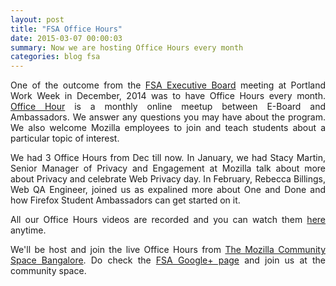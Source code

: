 ```yaml
---
layout: post
title: "FSA Office Hours"
date: 2015-03-07 00:00:03
summary: Now we are hosting Office Hours every month
categories: blog fsa
---
```


<p align="justify">One of the outcome from the <a href="https://wiki.mozilla.org/StudentAmbassadors/ExecutiveBoard/Roles">FSA Executive Board</a> meeting at Portland Work Week in December, 2014 was to have Office Hours every month. <a href="https://wiki.mozilla.org/StudentAmbassadors/Activities">Office Hour</a> is a monthly online meetup between E-Board and Ambassadors. We answer any questions you may have about the program. We also welcome Mozilla employees to join and teach students about a particular topic of interest.</p>

<p align="justify">We had 3 Office Hours from Dec till now. In January, we had Stacy Martin, Senior Manager of Privacy and Engagement at Mozilla talk about more about Privacy and celebrate Web Privacy day. In February, Rebecca Billings, Web QA Engineer, joined us as expalined more about One and Done and how Firefox Student Ambassadors can get started on it.</p>

<p align="justify">All our Office Hours videos are recorded and you can watch them <a href="https://plus.google.com/108201959511427300151/videos">here</a> anytime.</p>

<p align="justify">We'll be host and join the live Office Hours from <a href="https://plus.google.com/103287207997822666808">The Mozilla Community Space Bangalore</a>. Do check the <a href="https://plus.google.com/108201959511427300151/posts">FSA Google+ page</a> and join us at the community space.</p>
